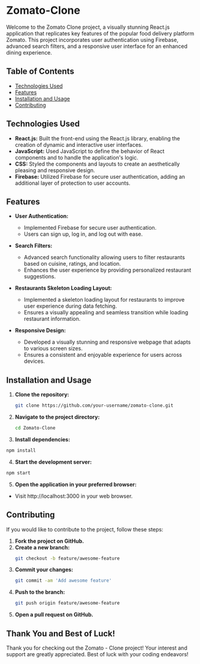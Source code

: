 # Zomato-Clone

Welcome to the Zomato Clone project, a visually stunning React.js application that replicates key features of the popular food delivery platform Zomato. This project incorporates user authentication using Firebase, advanced search filters, and a responsive user interface for an enhanced dining experience.

## Table of Contents

- [Technologies Used](#technologies-used)
- [Features](#features)
- [Installation and Usage](#installation-usage)
- [Contributing](#contributing)

## Technologies Used

- **React.js:** Built the front-end using the React.js library, enabling the creation of dynamic and interactive user interfaces.
- **JavaScript:** Used JavaScript to define the behavior of React components and to handle the application's logic.
- **CSS:** Styled the components and layouts to create an aesthetically pleasing and responsive design.
- **Firebase:** Utilized Firebase for secure user authentication, adding an additional layer of protection to user accounts.

## Features

- **User Authentication:**

  - Implemented Firebase for secure user authentication.
  - Users can sign up, log in, and log out with ease.

- **Search Filters:**

  - Advanced search functionality allowing users to filter restaurants based on cuisine, ratings, and location.
  - Enhances the user experience by providing personalized restaurant suggestions.

- **Restaurants Skeleton Loading Layout:**

  - Implemented a skeleton loading layout for restaurants to improve user experience during data fetching.
  - Ensures a visually appealing and seamless transition while loading restaurant information.

- **Responsive Design:**
  - Developed a visually stunning and responsive webpage that adapts to various screen sizes.
  - Ensures a consistent and enjoyable experience for users across devices.

## Installation and Usage

1. **Clone the repository:**
   ```bash
   git clone https://github.com/your-username/zomato-clone.git
   ```
2. **Navigate to the project directory:**
   ```bash
   cd Zomato-Clone
   ```
3. **Install dependencies:**

```bash
npm install
```

4. **Start the development server:**

```bash
npm start
```

5. **Open the application in your preferred browser:**

- Visit http://localhost:3000 in your web browser.

## Contributing

If you would like to contribute to the project, follow these steps:

1. **Fork the project on GitHub.**
2. **Create a new branch:**
   ```bash
   git checkout -b feature/awesome-feature
   ```
3. **Commit your changes:**
   ```bash
   git commit -am 'Add awesome feature'
   ```
4. **Push to the branch:**
   ```bash
   git push origin feature/awesome-feature
   ```
5. **Open a pull request on GitHub.**

## Thank You and Best of Luck!

Thank you for checking out the Zomato - Clone project! Your interest and support are greatly appreciated. Best of luck with your coding endeavors!
